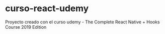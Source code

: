 # curso-react-udemy
Proyecto creado con el curso udemy - The Complete React Native + Hooks Course 2019 Edition
